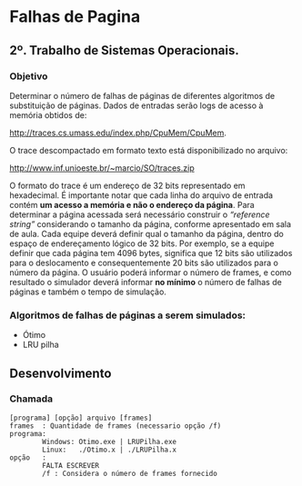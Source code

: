 # Falhas de Pagina
## 2º. Trabalho de Sistemas Operacionais.
### Objetivo
Determinar o número de falhas de páginas de diferentes algoritmos de substituição
de páginas.
Dados de entradas serão logs de acesso à memória obtidos de:

http://traces.cs.umass.edu/index.php/CpuMem/CpuMem.

O trace descompactado em formato texto está disponibilizado no arquivo:

http://www.inf.unioeste.br/~marcio/SO/traces.zip

O formato do trace é um endereço de 32 bits representado em hexadecimal. É importante notar
que cada linha do arquivo de entrada contém **um acesso a memória e não o endereço da
página**. Para determinar a página acessada será necessário construir o *“reference string”*
considerando o tamanho da página, conforme apresentado em sala de aula.
Cada equipe deverá definir qual o tamanho da página, dentro do espaço de endereçamento
lógico de 32 bits. Por exemplo, se a equipe definir que cada página tem 4096 bytes, significa que
12 bits são utilizados para o deslocamento e consequentemente 20 bits são utilizados para o
número da página.
O usuário poderá informar o número de frames, e como resultado o simulador deverá informar
**no mínimo** o número de falhas de páginas e também o tempo de simulação.
### Algoritmos de falhas de páginas a serem simulados:
- Ótimo
- LRU pilha

## Desenvolvimento
### Chamada
```
[programa] [opção] arquivo [frames]
frames  : Quantidade de frames (necessario opção /f)
programa: 
        Windows: Otimo.exe | LRUPilha.exe
        Linux:   ./Otimo.x | ./LRUPilha.x
opção   :
        FALTA ESCREVER
        /f : Considera o número de frames fornecido
```
